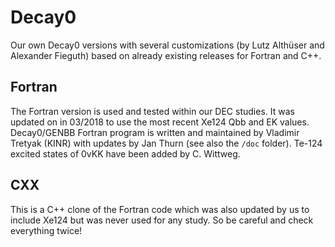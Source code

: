# Decay0
Our own Decay0 versions with several customizations (by Lutz Althüser and Alexander Fieguth) based on
already existing releases for Fortran and C++. 

## Fortran
The Fortran version is used and tested within our DEC studies. It was updated on in 03/2018 to use
the most recent Xe124 Qbb and EK values. Decay0/GENBB Fortran program is written and maintained by Vladimir Tretyak (KINR) 
with updates by Jan Thurn (see also the `/doc` folder). Te-124 excited states of 0vKK have been added by C. Wittweg.

## CXX
This is a C++ clone of the Fortran code which was also updated by us to include Xe124 but was never 
used for any study. So be careful and check everything twice!
